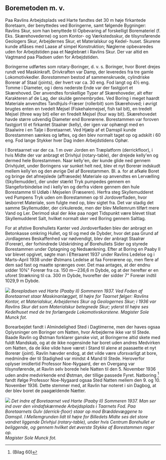 ## Boremetoden m. v.

Paa Ravlins Arbejdsplads ved Harte fandtes det 30 m høje firkantede Boretaarn, der benyttedes ved Boringerne, samt følgende Bygninger: Ravlins Skur, som han benyttede til Opbevaring af forskelligt Boremateriel (f. Eks. Skærehovederne) og som Kontor- og Værkstedsskur, de tilsynsførende Geologers Skur, Arbejdernes Skur, et Materialskur og Kedel- huset. Skurene kunde aflåses med Laase af simpel Konstruktion; Nøglerne opbevaredes uden for Arbejdstiden paa et Nøglebræt i Ravlins Skur. Der var altid en Vagtmand paa Pladsen uden for Arbejdstiden.

Boringerne udførtes som rotary-Boringer, d. v. s. Boringer, hvor Boret drejes rundt ved Maskinkraft. Drivkraften var Damp, der leveredes fra tre gamle Lokomotivkedler. *Borestammen* bestod af sammenskruede, cylindriske Borerør af Staal (joints), der hvert var ca. 30 eng. Fod langt og 4½ eng. Tomme i Diameter, og i dens nederste Ende var der fastgjort et Skærehoved. Der anvendtes forskellige Typer af Skærehoveder, alt efter Karakteren af de Lag, der skulde gennembrydes. Ved Boring i meget haardt Materiale anvendtes Tandhjuls-Fræser (rollerbit) som Skærehoved; i øvrigt brugtes enten en tvedelt Mejsel (Fiskehalemejsel, fish tail bit), en tredelt Mejsel (three way bit) eller en firedelt Mejsel (four way bit). Skærehovedet havde større udvendig Diameter end Borerørene. Borestammen var foroven fastgjort til et firkantet Staalrør (kelly), der igen var ophængt med en Staalwire i en Talje i Boretaarnet. Ved Hjælp af et Damspil kunde Borestammen sænkes og løftes, og den blev normalt taget op og adskilt i 60 eng. Fod lange Stykker hver Dag inden Arbejdstidens Ophør.

I Boretaarnet var der ca. 1 m over Jorden en Træplatform (derrickfloor), i hvis Midte der var anbragt et Drivhjul (rotary-table), der drejede kelly'en og dermed hele Borestammen. Naar kelly'en, der kunde glide ned gennem Drivhjulet, under Boringens var sunket helt ned, blev et nyt Borerør indskudt mellem kelly'en og den øvrige Del af Borestammen. Bl. a. for at afkøle Boret og bringe det afmejslede (affræsede) Materiale op anvendtes en Lervælling (Skyllemudder), der under stærkt Tryk pumpedes gennem en Slangeforbindelse ind i kelly'en og derfra videre gennem den hule Borestamme til Udløb i Mejselen (Fræseren). Herfra steg Skyllemudderet ved Pumpens Tryk uden om Borestammen op til Jordoverfladen, hvor løsborret Materiale, som fulgte med op, blev sigtet fra. Det var stadig det samme Skyllemudder, der cirkulerede, men der blev Mellemrum tilført mere Vand og Ler. Derimod skal der ikke paa noget Tidspunkt være blevet tilsat Skyllemudderet Salt, hvilket normalt sker ved Boring gennem Saltlag.

For at afstive Borehullets Kanter ved Jordoverfladen blev der anbragt en Betonkasse omkring Hullet, og til og med de Dybder, hvor det paa Grund af Jordlagenes Beskaffenhed var nødvendigt, blev der anbragt Staalrør (Forerør), der forhindrede Udskridning af Borehullets Sider og styrede Borestammen under Optagning og Nedsænkning. Efter at Boring en Paaby II var blevet opgivet, søgte man i Efteraaret 1937 under Ravlins Ledelse og i Marts–April 1938 under Østmans Ledelse at faa Forerørene op, men flere af dem sad fast og maatte sprænges over. Det maa antages, at der endnu sidder 10¾" Forerør fra ca. 150 m—236,6 m Dybde, og at der herefter er en uforet Strækning til ca. 300 m Dybde, hvorefter der sidder 7" Forerør indtil 1029,9 m Dybde.

![](billeder/borepladsen.jpeg)
*Borepladsen ved Harte (Paaby II) Sommeren 1937. Ved Foden af Boretaarnet staar Maskinanlægget, til højre for Taarnet følger: Ravlins Kontor, et Materialskur, Arbejdernes Skur og Geologernes Skur; i 1936 var Ravlins Skur det som Materialskur betegnede Skur; yderst til højre ses Kedelhuset med de tre forlængede Lokomotivskorstene. 
Magister Sole Munck fot.*

Borearbejdet fandt i Almindelighed Sted i Dagtimerne, men der haves ogsaa Oplysninger om Boringer om Natten, hvor Arbejderne ikke var til Stede. Baade Ravlin og Østman forklarer ganske vist, at Boringerne altid skete med fuldt Mandskab, og at de ikke nogensinde har boret uden andres Medvirken om Natten, da de ikke vilde have været i Stand til alene at paasaette et nyt Borerør (joint). Ravlin hævder endog, at det vilde være uforsvarligt at bore, medmindre der til Stadighed var mindst 4 Mand til Stede. Heroverfor oplyser imidlertid Professor Noe-Nygaard, der en Overgang var tilsynsførende, at Ravlin selv borede hele Natten til den 5. November 1936 uden andre medvirkende end Østman, der tillige passede Fyret. Natboring [^1] fandt ifølge Professor Noe-Nygaard ogsaa Sted Natten mellem den 9. og 10. November 1936. Dette stemmer med, at Ravlin har noteret i sin Dagbog, at der blev boret de paagældende Nætter.

![](billeder/indre_boretaarn.jpeg)
*Det indre af Boretaarnet ved Harte (Paaby II) Sommeren 1937. Man ser ind over den vindafskærmede Arbejdsplads i Taarnets Fod. Paa Boretaarnets Gulv (derrick-floor) staar op mod Bræddevæggene to Damspil. I Mellemgrunden lidt til højre for Billedets Midte ses det store vandret liggende Drivhjul (rotary-table), under hvis Centrum Borehullet er beliggende, og gennem hvilket det øverste Stykke af Borestammen rager op.  
Magister Sole Munck fot.*

[^1]: (Bilag 60)
